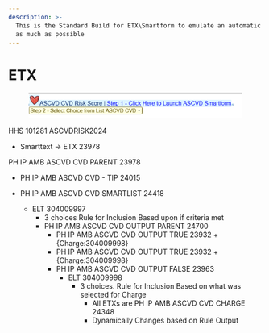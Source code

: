 ```yaml
---
description: >-
  This is the Standard Build for ETX\Smartform to emulate an automatic smartlink
  as much as possible
---
```


# ETX

<figure><img src="../../../.gitbook/assets/image (1).png" alt=""><figcaption></figcaption></figure>

HHS 101281 ASCVDRISK2024

* Smarttext -> ETX 23978

PH IP AMB ASCVD CVD PARENT 23978

* PH IP AMB ASCVD CVD - TIP 24015
*   PH IP AMB ASCVD CVD SMARTLIST 24418

    * ELT 304009997
      * 3 choices Rule for Inclusion Based upon if criteria met
      * PH IP AMB ASCVD CVD OUTPUT PARENT 24700
        * PH IP AMB ASCVD CVD OUTPUT TRUE 23932 + {Charge:304009998}
        * PH IP AMB ASCVD CVD OUTPUT TRUE 23932 + {Charge:304009998}
        * PH IP AMB ASCVD CVD OUTPUT FALSE 23963
          * ELT 304009998
            * 3 choices. Rule for Inclusion Based on what was selected for Charge
              * All ETXs are PH IP AMB ASCVD CVD CHARGE 24348
              * Dynamically Changes based on Rule Output

